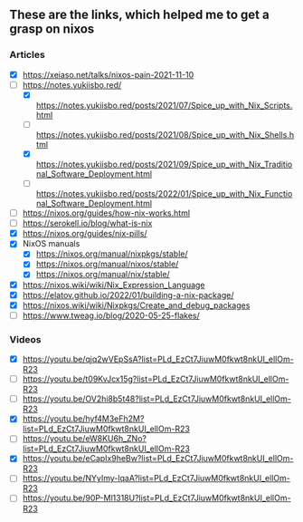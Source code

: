 ## These are the links, which helped me to get a grasp on nixos

### Articles
* [x] https://xeiaso.net/talks/nixos-pain-2021-11-10
* [ ] https://notes.yukiisbo.red/
	* [x] https://notes.yukiisbo.red/posts/2021/07/Spice_up_with_Nix_Scripts.html
	* [ ] https://notes.yukiisbo.red/posts/2021/08/Spice_up_with_Nix_Shells.html
	* [x] https://notes.yukiisbo.red/posts/2021/09/Spice_up_with_Nix_Traditional_Software_Deployment.html
	* [ ] https://notes.yukiisbo.red/posts/2022/01/Spice_up_with_Nix_Functional_Software_Deployment.html
* [ ] https://nixos.org/guides/how-nix-works.html
* [ ] https://serokell.io/blog/what-is-nix
* [x] https://nixos.org/guides/nix-pills/
* [x] NixOS manuals
	* [x] https://nixos.org/manual/nixpkgs/stable/
	* [x] https://nixos.org/manual/nixos/stable/
	* [x] https://nixos.org/manual/nix/stable/
* [x] https://nixos.wiki/wiki/Nix_Expression_Language
* [x] https://elatov.github.io/2022/01/building-a-nix-package/
* [x] https://nixos.wiki/wiki/Nixpkgs/Create_and_debug_packages
* [ ] https://www.tweag.io/blog/2020-05-25-flakes/

### Videos
* [x] https://youtu.be/qjq2wVEpSsA?list=PLd_EzCt7JiuwM0fkwt8nkUI_ellOm-R23
* [ ] https://youtu.be/t09KvJcx15g?list=PLd_EzCt7JiuwM0fkwt8nkUI_ellOm-R23
* [ ] https://youtu.be/OV2hi8b5t48?list=PLd_EzCt7JiuwM0fkwt8nkUI_ellOm-R23
* [x] https://youtu.be/hyf4M3eFh2M?list=PLd_EzCt7JiuwM0fkwt8nkUI_ellOm-R23
* [ ] https://youtu.be/eW8KU6h_ZNo?list=PLd_EzCt7JiuwM0fkwt8nkUI_ellOm-R23
* [x] https://youtu.be/eCapIx9heBw?list=PLd_EzCt7JiuwM0fkwt8nkUI_ellOm-R23
* [ ] https://youtu.be/NYyImy-lqaA?list=PLd_EzCt7JiuwM0fkwt8nkUI_ellOm-R23
* [ ] https://youtu.be/90P-Ml1318U?list=PLd_EzCt7JiuwM0fkwt8nkUI_ellOm-R23
